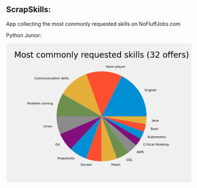 ## ScrapSkills: 
App collecting the most commonly requested skills on NoFluffJobs.com


Python Junior:

<img src="https://github.com/Szampan/shorts/blob/main/ScrapSkills/ScrapSkills.png">
